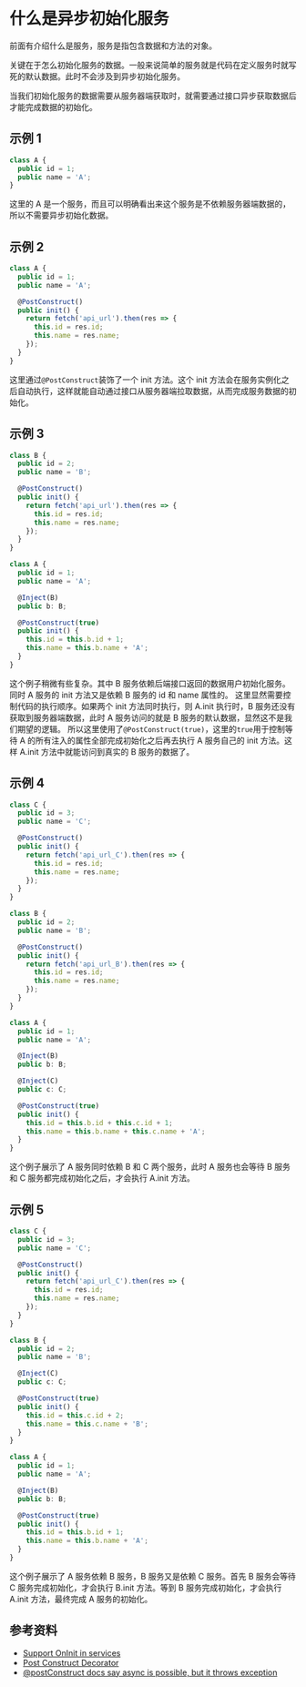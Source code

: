 # 什么是异步初始化服务

前面有介绍什么是服务，服务是指包含数据和方法的对象。

关键在于怎么初始化服务的数据。一般来说简单的服务就是代码在定义服务时就写死的默认数据。此时不会涉及到异步初始化服务。

当我们初始化服务的数据需要从服务器端获取时，就需要通过接口异步获取数据后才能完成数据的初始化。

## 示例 1

```ts
class A {
  public id = 1;
  public name = 'A';
}
```

这里的 A 是一个服务，而且可以明确看出来这个服务是不依赖服务器端数据的，所以不需要异步初始化数据。

## 示例 2

```ts
class A {
  public id = 1;
  public name = 'A';

  @PostConstruct()
  public init() {
    return fetch('api_url').then(res => {
      this.id = res.id;
      this.name = res.name;
    });
  }
}
```

这里通过`@PostConstruct`装饰了一个 init 方法。这个 init 方法会在服务实例化之后自动执行，这样就能自动通过接口从服务器端拉取数据，从而完成服务数据的初始化。

## 示例 3

```ts
class B {
  public id = 2;
  public name = 'B';

  @PostConstruct()
  public init() {
    return fetch('api_url').then(res => {
      this.id = res.id;
      this.name = res.name;
    });
  }
}

class A {
  public id = 1;
  public name = 'A';

  @Inject(B)
  public b: B;

  @PostConstruct(true)
  public init() {
    this.id = this.b.id + 1;
    this.name = this.b.name + 'A';
  }
}
```

这个例子稍微有些复杂。其中 B 服务依赖后端接口返回的数据用户初始化服务。同时 A 服务的 init 方法又是依赖 B 服务的 id 和 name 属性的。
这里显然需要控制代码的执行顺序。如果两个 init 方法同时执行，则 A.init 执行时，B 服务还没有获取到服务器端数据，此时 A 服务访问的就是 B 服务的默认数据，显然这不是我们期望的逻辑。
所以这里使用了`@PostConstruct(true)`，这里的`true`用于控制等待 A 的所有注入的属性全部完成初始化之后再去执行 A 服务自己的 init 方法。这样 A.init 方法中就能访问到真实的 B 服务的数据了。

## 示例 4

```ts
class C {
  public id = 3;
  public name = 'C';

  @PostConstruct()
  public init() {
    return fetch('api_url_C').then(res => {
      this.id = res.id;
      this.name = res.name;
    });
  }
}

class B {
  public id = 2;
  public name = 'B';

  @PostConstruct()
  public init() {
    return fetch('api_url_B').then(res => {
      this.id = res.id;
      this.name = res.name;
    });
  }
}

class A {
  public id = 1;
  public name = 'A';

  @Inject(B)
  public b: B;

  @Inject(C)
  public c: C;

  @PostConstruct(true)
  public init() {
    this.id = this.b.id + this.c.id + 1;
    this.name = this.b.name + this.c.name + 'A';
  }
}
```

这个例子展示了 A 服务同时依赖 B 和 C 两个服务，此时 A 服务也会等待 B 服务和 C 服务都完成初始化之后，才会执行 A.init 方法。

## 示例 5

```ts
class C {
  public id = 3;
  public name = 'C';

  @PostConstruct()
  public init() {
    return fetch('api_url_C').then(res => {
      this.id = res.id;
      this.name = res.name;
    });
  }
}

class B {
  public id = 2;
  public name = 'B';

  @Inject(C)
  public c: C;

  @PostConstruct(true)
  public init() {
    this.id = this.c.id + 2;
    this.name = this.c.name + 'B';
  }
}

class A {
  public id = 1;
  public name = 'A';

  @Inject(B)
  public b: B;

  @PostConstruct(true)
  public init() {
    this.id = this.b.id + 1;
    this.name = this.b.name + 'A';
  }
}
```

这个例子展示了 A 服务依赖 B 服务，B 服务又是依赖 C 服务。首先 B 服务会等待 C 服务完成初始化，才会执行 B.init 方法。等到 B 服务完成初始化，才会执行 A.init 方法，最终完成 A 服务的初始化。

## 参考资料

- [Support OnInit in services](https://github.com/angular/angular/issues/23235)
- [Post Construct Decorator](https://github.com/inversify/InversifyJS/blob/develop/v6/wiki/post_construct.md)
- [@postConstruct docs say async is possible, but it throws exception](https://github.com/inversify/InversifyJS/issues/1389)
